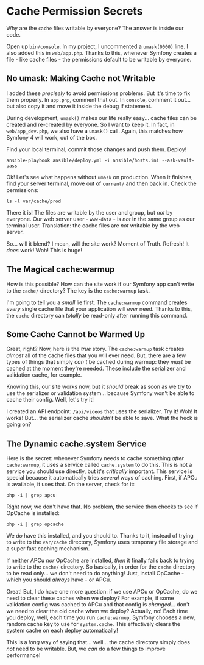 # Cache Permission Secrets

Why are the `cache` files writable by everyone? The answer is inside our code.

Open up `bin/console`. In my project, I uncommented a `umask(0000)` line. I also
added this in `web/app.php`. Thanks to this, whenever Symfony creates a file -
like cache files - the permissions default to be writable by everyone.

## No umask: Making Cache not Writable

I added these *precisely* to avoid permissions problems. But it's time to fix them
properly. In `app.php`, comment that out. In `console`, comment it out... but
also copy it and move it inside the debug if statement.

During development, `umask()` makes our life really easy... cache files can be created
and re-created by everyone. So I want to keep it. In fact, in `web/app_dev.php`,
we also have a `umask()` call. Again, this matches how Symfony 4 will work, out
of the box.

Find your local terminal, commit those changes and push them. Deploy!

```terminal-silent
ansible-playbook ansible/deploy.yml -i ansible/hosts.ini --ask-vault-pass
```

Ok! Let's see what happens without `umask` on production. When it finishes, find
your server terminal, move out of `current/` and then back in. Check the permissions:

```terminal
ls -l var/cache/prod
```

There it is! The files are writable by the user and group, but *not* by everyone.
Our web server user - `www-data` - is *not* in the same group as our terminal user.
Translation: the cache files are *not* writable by the web server.

So... will it blend? I mean, will the site work? Moment of Truth. Refresh! It *does*
work! Woh! This is huge!

## The Magical cache:warmup

How is this possible? How can the site work if our Symfony app can't write to the
`cache/` directory? The key is the `cache:warmup` task.

I'm going to tell you a *small* lie first. The `cache:warmup` command creates
*every* single cache file that your application will *ever* need. Thanks to this,
the `cache` directory can *totally* be read-only after running this command.

## Some Cache Cannot be Warmed Up

Great, right? Now, here is the *true* story. The `cache:warmup` task creates *almost*
all of the cache files that you will ever need. But, there are a few types of things
that simply *can't* be cached during warmup: they *must* be cached at the moment
they're needed. These include the serializer and validation cache, for example.

Knowing this, our site works now, but it *should* break as soon as we try to use
the serializer or validation system... because Symfony won't be able to cache their
config. Well, let's try it!

I created an API endpoint: `/api/videos` that uses the serializer. Try it! Woh!
It works! But... the serializer cache *shouldn't* be able to save. What the heck
is going on?

## The Dynamic cache.system Service

Here is the secret: whenever Symfony needs to cache something *after* `cache:warmup`,
it uses a service called `cache.system` to do this. This is not a service you should
use directly, but it's *critically* important. This service is special because
it automatically tries *several* ways of caching. First, if APCu is available, it
uses that. On the server, check for it:

```terminal
php -i | grep apcu
```

Right now, we don't have that. No problem, the service then checks to see if OpCache
is installed:

```terminal-silent
php -i | grep opcache
```

We *do* have this installed, and you should to. Thanks to it, instead of trying
to write to the `var/cache` directory, Symfony uses temporary file storage and
a super fast caching mechanism.

If neither APCu *nor* OpCache are installed, *then* it finally falls back to trying
to write to the `cache/` directory. So basically, in order for the `cache` directory
to be read only... we don't need to do anything! Just, install OpCache - which you
should *always* have - or APCu.

Great! But, I do have one more question: if we use APCu or OpCache, do we need to
clear these caches when we deploy? For example, if some validation config was cached
to APCu and that config is *changed*... don't we need to clear the old cache when
we deploy? Actually, no! Each time you deploy, well, each time you run `cache:warmup`,
Symfony chooses a new, random cache key to use for `system.cache`. This effectively
clears the system cache on each deploy automatically!

This is a *long* way of saying that... well... the cache directory simply does *not*
need to be writable. But, we *can* do a few things to improve performance!

